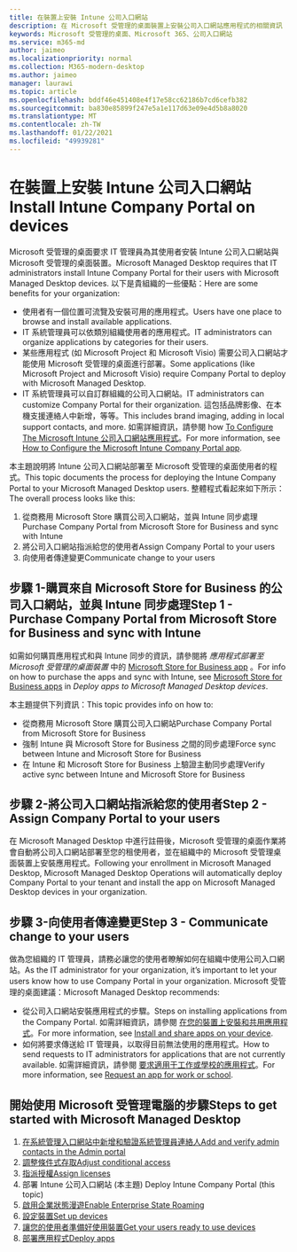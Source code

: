 ```yaml
---
title: 在裝置上安裝 Intune 公司入口網站
description: 在 Microsoft 受管理的桌面裝置上安裝公司入口網站應用程式的相關資訊
keywords: Microsoft 受管理的桌面、Microsoft 365、公司入口網站
ms.service: m365-md
author: jaimeo
ms.localizationpriority: normal
ms.collection: M365-modern-desktop
ms.author: jaimeo
manager: laurawi
ms.topic: article
ms.openlocfilehash: bddf46e451408e4f17e58cc62186b7cd6cefb382
ms.sourcegitcommit: ba830e85899f247e5a1e117d63e09e4d5b8a8020
ms.translationtype: MT
ms.contentlocale: zh-TW
ms.lasthandoff: 01/22/2021
ms.locfileid: "49939281"
---
```

# <a name="install-intune-company-portal-on-devices"></a><span data-ttu-id="db96a-104">在裝置上安裝 Intune 公司入口網站</span><span class="sxs-lookup"><span data-stu-id="db96a-104">Install Intune Company Portal on devices</span></span>

<span data-ttu-id="db96a-105">Microsoft 受管理的桌面要求 IT 管理員為其使用者安裝 Intune 公司入口網站與 Microsoft 受管理的桌面裝置。</span><span class="sxs-lookup"><span data-stu-id="db96a-105">Microsoft Managed Desktop requires that IT administrators install Intune Company Portal for their users with Microsoft Managed Desktop devices.</span></span> <span data-ttu-id="db96a-106">以下是貴組織的一些優點：</span><span class="sxs-lookup"><span data-stu-id="db96a-106">Here are some benefits for your organization:</span></span>
- <span data-ttu-id="db96a-107">使用者有一個位置可流覽及安裝可用的應用程式。</span><span class="sxs-lookup"><span data-stu-id="db96a-107">Users have one place to browse and install available applications.</span></span> 
- <span data-ttu-id="db96a-108">IT 系統管理員可以依類別組織使用者的應用程式。</span><span class="sxs-lookup"><span data-stu-id="db96a-108">IT administrators can organize applications by categories for their users.</span></span>  
- <span data-ttu-id="db96a-109">某些應用程式 (如 Microsoft Project 和 Microsoft Visio) 需要公司入口網站才能使用 Microsoft 受管理的桌面進行部署。</span><span class="sxs-lookup"><span data-stu-id="db96a-109">Some applications (like Microsoft Project and Microsoft Visio) require Company Portal to deploy with Microsoft Managed Desktop.</span></span>
- <span data-ttu-id="db96a-110">IT 系統管理員可以自訂群組織的公司入口網站。</span><span class="sxs-lookup"><span data-stu-id="db96a-110">IT administrators can customize Company Portal for their organization.</span></span> <span data-ttu-id="db96a-111">這包括品牌影像、在本機支援連絡人中新增，等等。</span><span class="sxs-lookup"><span data-stu-id="db96a-111">This includes brand imaging, adding in local support contacts, and more.</span></span> <span data-ttu-id="db96a-112">如需詳細資訊，請參閱 how [To Configure The Microsoft Intune 公司入口網站應用程式](https://docs.microsoft.com/intune/company-portal-app)。</span><span class="sxs-lookup"><span data-stu-id="db96a-112">For more information, see [How to Configure the Microsoft Intune Company Portal app](https://docs.microsoft.com/intune/company-portal-app).</span></span>   

<span data-ttu-id="db96a-113">本主題說明將 Intune 公司入口網站部署至 Microsoft 受管理的桌面使用者的程式。</span><span class="sxs-lookup"><span data-stu-id="db96a-113">This topic documents the process for deploying the Intune Company Portal to your Microsoft Managed Desktop users.</span></span> <span data-ttu-id="db96a-114">整體程式看起來如下所示：</span><span class="sxs-lookup"><span data-stu-id="db96a-114">The overall process looks like this:</span></span>
1. <span data-ttu-id="db96a-115">從商務用 Microsoft Store 購買公司入口網站，並與 Intune 同步處理</span><span class="sxs-lookup"><span data-stu-id="db96a-115">Purchase Company Portal from Microsoft Store for Business and sync with Intune</span></span>
2. <span data-ttu-id="db96a-116">將公司入口網站指派給您的使用者</span><span class="sxs-lookup"><span data-stu-id="db96a-116">Assign Company Portal to your users</span></span>
3. <span data-ttu-id="db96a-117">向使用者傳達變更</span><span class="sxs-lookup"><span data-stu-id="db96a-117">Communicate change to your users</span></span>

## <a name="step-1---purchase-company-portal-from-microsoft-store-for-business-and-sync-with-intune"></a><span data-ttu-id="db96a-118">步驟 1-購買來自 Microsoft Store for Business 的公司入口網站，並與 Intune 同步處理</span><span class="sxs-lookup"><span data-stu-id="db96a-118">Step 1 - Purchase Company Portal from Microsoft Store for Business and sync with Intune</span></span>
<span data-ttu-id="db96a-119">如需如何購買應用程式和與 Intune 同步的資訊，請參閱將 *應用程式部署至 Microsoft 受管理的桌面裝置* 中的 [Microsoft Store for Business app](deploy-apps.md#msfb-apps) 。</span><span class="sxs-lookup"><span data-stu-id="db96a-119">For info on how to purchase the apps and sync with Intune, see [Microsoft Store for Business apps](deploy-apps.md#msfb-apps) in *Deploy apps to Microsoft Managed Desktop devices*.</span></span>

<span data-ttu-id="db96a-120">本主題提供下列資訊：</span><span class="sxs-lookup"><span data-stu-id="db96a-120">This topic provides info on how to:</span></span> 
- <span data-ttu-id="db96a-121">從商務用 Microsoft Store 購買公司入口網站</span><span class="sxs-lookup"><span data-stu-id="db96a-121">Purchase Company Portal from Microsoft Store for Business</span></span> 
- <span data-ttu-id="db96a-122">強制 Intune 與 Microsoft Store for Business 之間的同步處理</span><span class="sxs-lookup"><span data-stu-id="db96a-122">Force sync between Intune and Microsoft Store for Business</span></span>
- <span data-ttu-id="db96a-123">在 Intune 和 Microsoft Store for Business 上驗證主動同步處理</span><span class="sxs-lookup"><span data-stu-id="db96a-123">Verify active sync between Intune and Microsoft Store for Business</span></span> 

## <a name="step-2---assign-company-portal-to-your-users"></a><span data-ttu-id="db96a-124">步驟 2-將公司入口網站指派給您的使用者</span><span class="sxs-lookup"><span data-stu-id="db96a-124">Step 2 - Assign Company Portal to your users</span></span>
<span data-ttu-id="db96a-125">在 Microsoft Managed Desktop 中進行註冊後，Microsoft 受管理的桌面作業將會自動將公司入口網站部署至您的租使用者，並在組織中的 Microsoft 受管理桌面裝置上安裝應用程式。</span><span class="sxs-lookup"><span data-stu-id="db96a-125">Following your enrollment in Microsoft Managed Desktop, Microsoft Managed Desktop Operations will automatically deploy Company Portal to your tenant and install the app on Microsoft Managed Desktop devices in your organization.</span></span>

## <a name="step-3---communicate-change-to-your-users"></a><span data-ttu-id="db96a-126">步驟 3-向使用者傳達變更</span><span class="sxs-lookup"><span data-stu-id="db96a-126">Step 3 - Communicate change to your users</span></span>
<span data-ttu-id="db96a-127">做為您組織的 IT 管理員，請務必讓您的使用者瞭解如何在組織中使用公司入口網站。</span><span class="sxs-lookup"><span data-stu-id="db96a-127">As the IT administrator for your organization, it’s important to let your users know how to use Company Portal in your organization.</span></span> <span data-ttu-id="db96a-128">Microsoft 受管理的桌面建議：</span><span class="sxs-lookup"><span data-stu-id="db96a-128">Microsoft Managed Desktop recommends:</span></span>
- <span data-ttu-id="db96a-129">從公司入口網站安裝應用程式的步驟。</span><span class="sxs-lookup"><span data-stu-id="db96a-129">Steps on installing applications from the Company Portal.</span></span> <span data-ttu-id="db96a-130">如需詳細資訊，請參閱 [在您的裝置上安裝和共用應用程式](https://docs.microsoft.com/intune-user-help/install-apps-cpapp-windows)。</span><span class="sxs-lookup"><span data-stu-id="db96a-130">For more information, see [Install and share apps on your device](https://docs.microsoft.com/intune-user-help/install-apps-cpapp-windows).</span></span>
- <span data-ttu-id="db96a-131">如何將要求傳送給 IT 管理員，以取得目前無法使用的應用程式。</span><span class="sxs-lookup"><span data-stu-id="db96a-131">How to send requests to IT administrators for applications that are not currently available.</span></span> <span data-ttu-id="db96a-132">如需詳細資訊，請參閱 [要求適用于工作或學校的應用程式](https://docs.microsoft.com/intune-user-help/install-apps-cpapp-windows#request-an-app-for-work-or-school)。</span><span class="sxs-lookup"><span data-stu-id="db96a-132">For more information, see [Request an app for work or school](https://docs.microsoft.com/intune-user-help/install-apps-cpapp-windows#request-an-app-for-work-or-school).</span></span>  

## <a name="steps-to-get-started-with-microsoft-managed-desktop"></a><span data-ttu-id="db96a-133">開始使用 Microsoft 受管理電腦的步驟</span><span class="sxs-lookup"><span data-stu-id="db96a-133">Steps to get started with Microsoft Managed Desktop</span></span>

1. [<span data-ttu-id="db96a-134">在系統管理入口網站中新增和驗證系統管理員連絡人</span><span class="sxs-lookup"><span data-stu-id="db96a-134">Add and verify admin contacts in the Admin portal</span></span>](add-admin-contacts.md)
2. [<span data-ttu-id="db96a-135">調整條件式存取</span><span class="sxs-lookup"><span data-stu-id="db96a-135">Adjust conditional access</span></span>](conditional-access.md)
3. [<span data-ttu-id="db96a-136">指派授權</span><span class="sxs-lookup"><span data-stu-id="db96a-136">Assign licenses</span></span>](assign-licenses.md)
4. <span data-ttu-id="db96a-137">部署 Intune 公司入口網站 (本主題) </span><span class="sxs-lookup"><span data-stu-id="db96a-137">Deploy Intune Company Portal (this topic)</span></span>
5. [<span data-ttu-id="db96a-138">啟用企業狀態漫遊</span><span class="sxs-lookup"><span data-stu-id="db96a-138">Enable Enterprise State Roaming</span></span>](enterprise-state-roaming.md)
6. [<span data-ttu-id="db96a-139">設定裝置</span><span class="sxs-lookup"><span data-stu-id="db96a-139">Set up devices</span></span>](set-up-devices.md)
7. [<span data-ttu-id="db96a-140">讓您的使用者準備好使用裝置</span><span class="sxs-lookup"><span data-stu-id="db96a-140">Get your users ready to use devices</span></span>](get-started-devices.md)
8. [<span data-ttu-id="db96a-141">部署應用程式</span><span class="sxs-lookup"><span data-stu-id="db96a-141">Deploy apps</span></span>](deploy-apps.md)
